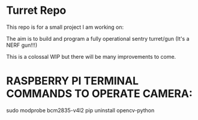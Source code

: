 # Turret Repo

This repo is for a small project I am working on:

The aim is to build and program a fully operational sentry turret/gun (It's a NERF gun!!!)

This is a colossal WIP but there will be many improvements to come.


# RASPBERRY PI TERMINAL COMMANDS TO OPERATE CAMERA:

sudo modprobe bcm2835-v4l2
pip uninstall opencv-python
